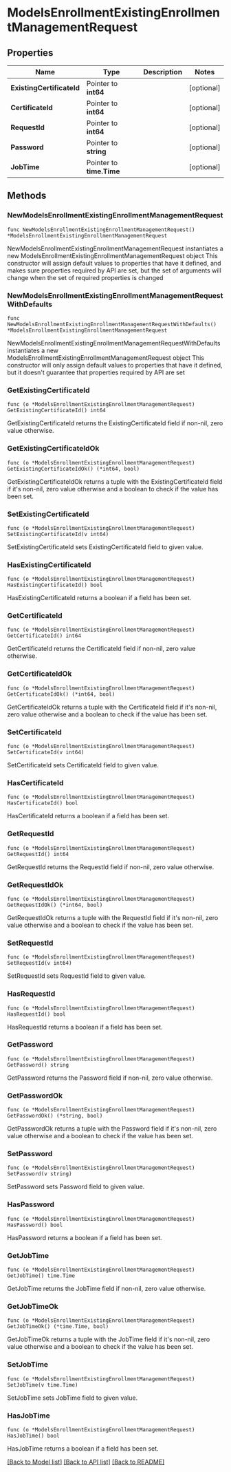 # ModelsEnrollmentExistingEnrollmentManagementRequest

## Properties

Name | Type | Description | Notes
------------ | ------------- | ------------- | -------------
**ExistingCertificateId** | Pointer to **int64** |  | [optional] 
**CertificateId** | Pointer to **int64** |  | [optional] 
**RequestId** | Pointer to **int64** |  | [optional] 
**Password** | Pointer to **string** |  | [optional] 
**JobTime** | Pointer to **time.Time** |  | [optional] 

## Methods

### NewModelsEnrollmentExistingEnrollmentManagementRequest

`func NewModelsEnrollmentExistingEnrollmentManagementRequest() *ModelsEnrollmentExistingEnrollmentManagementRequest`

NewModelsEnrollmentExistingEnrollmentManagementRequest instantiates a new ModelsEnrollmentExistingEnrollmentManagementRequest object
This constructor will assign default values to properties that have it defined,
and makes sure properties required by API are set, but the set of arguments
will change when the set of required properties is changed

### NewModelsEnrollmentExistingEnrollmentManagementRequestWithDefaults

`func NewModelsEnrollmentExistingEnrollmentManagementRequestWithDefaults() *ModelsEnrollmentExistingEnrollmentManagementRequest`

NewModelsEnrollmentExistingEnrollmentManagementRequestWithDefaults instantiates a new ModelsEnrollmentExistingEnrollmentManagementRequest object
This constructor will only assign default values to properties that have it defined,
but it doesn't guarantee that properties required by API are set

### GetExistingCertificateId

`func (o *ModelsEnrollmentExistingEnrollmentManagementRequest) GetExistingCertificateId() int64`

GetExistingCertificateId returns the ExistingCertificateId field if non-nil, zero value otherwise.

### GetExistingCertificateIdOk

`func (o *ModelsEnrollmentExistingEnrollmentManagementRequest) GetExistingCertificateIdOk() (*int64, bool)`

GetExistingCertificateIdOk returns a tuple with the ExistingCertificateId field if it's non-nil, zero value otherwise
and a boolean to check if the value has been set.

### SetExistingCertificateId

`func (o *ModelsEnrollmentExistingEnrollmentManagementRequest) SetExistingCertificateId(v int64)`

SetExistingCertificateId sets ExistingCertificateId field to given value.

### HasExistingCertificateId

`func (o *ModelsEnrollmentExistingEnrollmentManagementRequest) HasExistingCertificateId() bool`

HasExistingCertificateId returns a boolean if a field has been set.

### GetCertificateId

`func (o *ModelsEnrollmentExistingEnrollmentManagementRequest) GetCertificateId() int64`

GetCertificateId returns the CertificateId field if non-nil, zero value otherwise.

### GetCertificateIdOk

`func (o *ModelsEnrollmentExistingEnrollmentManagementRequest) GetCertificateIdOk() (*int64, bool)`

GetCertificateIdOk returns a tuple with the CertificateId field if it's non-nil, zero value otherwise
and a boolean to check if the value has been set.

### SetCertificateId

`func (o *ModelsEnrollmentExistingEnrollmentManagementRequest) SetCertificateId(v int64)`

SetCertificateId sets CertificateId field to given value.

### HasCertificateId

`func (o *ModelsEnrollmentExistingEnrollmentManagementRequest) HasCertificateId() bool`

HasCertificateId returns a boolean if a field has been set.

### GetRequestId

`func (o *ModelsEnrollmentExistingEnrollmentManagementRequest) GetRequestId() int64`

GetRequestId returns the RequestId field if non-nil, zero value otherwise.

### GetRequestIdOk

`func (o *ModelsEnrollmentExistingEnrollmentManagementRequest) GetRequestIdOk() (*int64, bool)`

GetRequestIdOk returns a tuple with the RequestId field if it's non-nil, zero value otherwise
and a boolean to check if the value has been set.

### SetRequestId

`func (o *ModelsEnrollmentExistingEnrollmentManagementRequest) SetRequestId(v int64)`

SetRequestId sets RequestId field to given value.

### HasRequestId

`func (o *ModelsEnrollmentExistingEnrollmentManagementRequest) HasRequestId() bool`

HasRequestId returns a boolean if a field has been set.

### GetPassword

`func (o *ModelsEnrollmentExistingEnrollmentManagementRequest) GetPassword() string`

GetPassword returns the Password field if non-nil, zero value otherwise.

### GetPasswordOk

`func (o *ModelsEnrollmentExistingEnrollmentManagementRequest) GetPasswordOk() (*string, bool)`

GetPasswordOk returns a tuple with the Password field if it's non-nil, zero value otherwise
and a boolean to check if the value has been set.

### SetPassword

`func (o *ModelsEnrollmentExistingEnrollmentManagementRequest) SetPassword(v string)`

SetPassword sets Password field to given value.

### HasPassword

`func (o *ModelsEnrollmentExistingEnrollmentManagementRequest) HasPassword() bool`

HasPassword returns a boolean if a field has been set.

### GetJobTime

`func (o *ModelsEnrollmentExistingEnrollmentManagementRequest) GetJobTime() time.Time`

GetJobTime returns the JobTime field if non-nil, zero value otherwise.

### GetJobTimeOk

`func (o *ModelsEnrollmentExistingEnrollmentManagementRequest) GetJobTimeOk() (*time.Time, bool)`

GetJobTimeOk returns a tuple with the JobTime field if it's non-nil, zero value otherwise
and a boolean to check if the value has been set.

### SetJobTime

`func (o *ModelsEnrollmentExistingEnrollmentManagementRequest) SetJobTime(v time.Time)`

SetJobTime sets JobTime field to given value.

### HasJobTime

`func (o *ModelsEnrollmentExistingEnrollmentManagementRequest) HasJobTime() bool`

HasJobTime returns a boolean if a field has been set.


[[Back to Model list]](../README.md#documentation-for-models) [[Back to API list]](../README.md#documentation-for-api-endpoints) [[Back to README]](../README.md)


